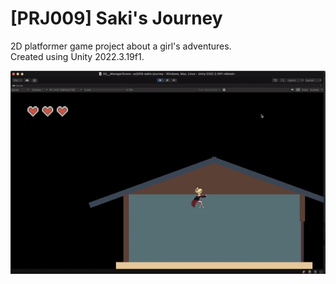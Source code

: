 # [PRJ009] Saki's Journey

2D platformer game project about a girl's adventures. </br>
Created using Unity 2022.3.19f1.

![capture](./capture.gif)
